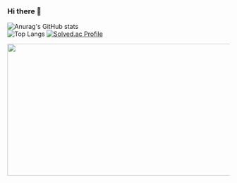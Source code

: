 ### Hi there 👋

<!--
**wjyi0615/wjyi0615** is a ✨ _special_ ✨ repository because its `README.md` (this file) appears on your GitHub profile.

Here are some ideas to get you started:

- 🔭 I’m currently working on ...
- 🌱 I’m currently learning ...
- 👯 I’m looking to collaborate on ...
- 🤔 I’m looking for help with ...
- 💬 Ask me about ...
- 📫 How to reach me: ...
- 😄 Pronouns: ...
- ⚡ Fun fact: ...
-->

<!-- 
stat 표시
-->
![Anurag's GitHub stats](https://github-readme-stats.vercel.app/api?username=wjyi0615&show_icons=true&theme=default)
<br>
![Top Langs](https://github-readme-stats.vercel.app/api/top-langs/?username=wjyi0615&layout=compact&theme=graywhite&descAlign=100) 
[![Solved.ac Profile](http://mazassumnida.wtf/api/v2/generate_badge?boj=wjyi0615)](https://solved.ac/wjyi0615/)
<br>


<a href="https://www.gitanimals.org/en_US?utm_medium=image&utm_source=wjyi0615&utm_content=farm">
<img
  src="https://render.gitanimals.org/farms/wjyi0615"
  width="600"
  height="300"
/>
</a>

